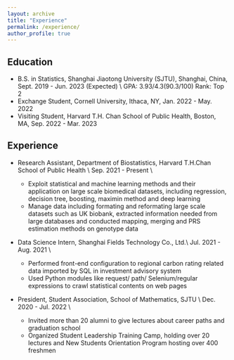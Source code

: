 ```yaml
---
layout: archive
title: "Experience"
permalink: /experience/
author_profile: true
---
```


## Education
- B.S. in Statistics, Shanghai Jiaotong University (SJTU), Shanghai, China, Sept. 2019 - Jun. 2023 (Expected) \\
GPA: 3.93/4.3(90.3/100) Rank: Top 2
- Exchange Student, Cornell University, Ithaca, NY, Jan. 2022 - May. 2022 
- Visiting Student, Harvard T.H. Chan School of Public Health, Boston, MA, Sep. 2022 - Mar. 2023

## Experience
- Research Assistant, Department of Biostatistics, Harvard T.H.Chan School of Public Health \\
Sep. 2021 - Present \\
	- Exploit statistical and machine learning methods and their application on large scale biomedical datasets, including
regression, decision tree, boosting, maximin method and deep learning
	- Manage data including formating and reformating large scale datasets such as UK biobank, extracted information needed
from large databases and conducted mapping, merging and PRS estimation methods on genotype data

- Data Science Intern, Shanghai Fields Technology Co., Ltd.\\
Jul. 2021 - Aug. 2021 \\
	- Performed front-end configuration to regional carbon rating related data imported by SQL in investment advisory system
	- Used Python modules like request/ path/ Selenium/regular expressions to crawl statistical contents on web pages

- President, Student Association, School of Mathematics, SJTU  \\
Dec. 2020 - Jul. 2022 \\
	- Invited more than 20 alumni to give lectures about career paths and graduation school
	- Organized Student Leadership Training Camp, holding over 20 lectures and New Students Orientation
Program hosting over 400 freshmen
